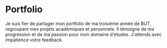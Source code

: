 # Portfolio
Je suis fier de partager mon portfolio de ma troisième année de BUT, regroupant mes projets académiques et personnels. Il témoigne de ma progression et de ma passion pour mon domaine d'études. J'attends avec impatience votre feedback.
